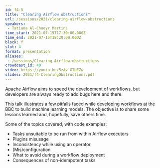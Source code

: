 ```yaml
---
id: f4-5
title: "Clearing Airflow obstructions"
url: /sessions/2021/clearing-airflow-obstructions
speakers:
 - Tatiana Al-Chueyr Martins
time_start: 2021-07-15T17:30:00.000Z
time_end: 2021-07-15T18:20:00.000Z
block: f
slot: 4
format: presentation
aliases:
 - /sessions/Clearing-Airflow-obstructions
crowdcast_id: 40
video: https://youtu.be/5zAv_GTUEZw
slides: 2021/f4-ClearingObstructions.pdf
---
```


Apache Airflow aims to speed the development of workflows, but developers are always ready to add bugs here and there.

 This talk illustrates a few pitfalls faced while developing workflows at the BBC to build machine learning models. The objective is to share some lessons learned and, hopefully, save others time.

 Some of the topics covered, with code examples:
 * Tasks unsuitable to be run from within Airflow executors
 * Plugins misusage
 * Inconsistency while using an operator
 * (Mis)configuration
 * What to avoid during a workflow deployment
 * Consequences of non-idempotent tasks
